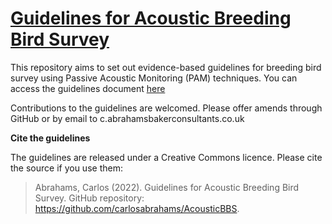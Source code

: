 # [Guidelines for Acoustic Breeding Bird Survey](https://github.com/carlosabrahams/AcousticBBS/blob/main/Acoustic_BBS_Guidelines.md)

This repository aims to set out evidence-based guidelines for breeding bird survey using Passive Acoustic Monitoring (PAM) techniques. You can access the guidelines document [here](https://github.com/carlosabrahams/AcousticBBS/blob/main/Acoustic_BBS_Guidelines.md)

Contributions to the guidelines are welcomed. Please offer amends through GitHub or by email to c.abrahams<at>bakerconsultants.co.uk

**Cite the guidelines**

The guidelines are released under a Creative Commons licence. Please cite the source if you use them:

>Abrahams, Carlos (2022). Guidelines for Acoustic Breeding Bird Survey. GitHub repository: https://github.com/carlosabrahams/AcousticBBS. 